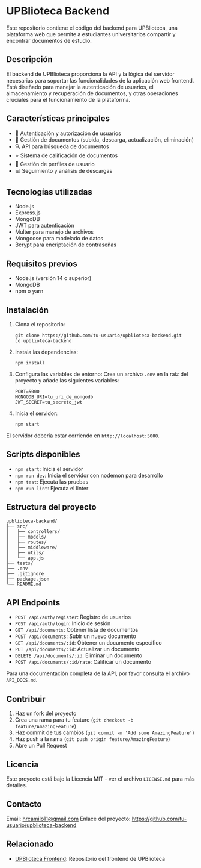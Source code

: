 # UPBlioteca Backend

Este repositorio contiene el código del backend para UPBlioteca, una plataforma web que permite a estudiantes universitarios compartir y encontrar documentos de estudio.

## Descripción

El backend de UPBlioteca proporciona la API y la lógica del servidor necesarias para soportar las funcionalidades de la aplicación web frontend. Está diseñado para manejar la autenticación de usuarios, el almacenamiento y recuperación de documentos, y otras operaciones cruciales para el funcionamiento de la plataforma.

## Características principales

- 🔐 Autenticación y autorización de usuarios
- 📁 Gestión de documentos (subida, descarga, actualización, eliminación)
- 🔍 API para búsqueda de documentos
- ⭐ Sistema de calificación de documentos
- 👤 Gestión de perfiles de usuario
- 📊 Seguimiento y análisis de descargas

## Tecnologías utilizadas

- Node.js
- Express.js
- MongoDB
- JWT para autenticación
- Multer para manejo de archivos
- Mongoose para modelado de datos
- Bcrypt para encriptación de contraseñas

## Requisitos previos

- Node.js (versión 14 o superior)
- MongoDB
- npm o yarn

## Instalación

1. Clona el repositorio:
   ```
   git clone https://github.com/tu-usuario/upblioteca-backend.git
   cd upblioteca-backend
   ```

2. Instala las dependencias:
   ```
   npm install
   ```

3. Configura las variables de entorno:
   Crea un archivo `.env` en la raíz del proyecto y añade las siguientes variables:
   ```
   PORT=5000
   MONGODB_URI=tu_uri_de_mongodb
   JWT_SECRET=tu_secreto_jwt
   ```

4. Inicia el servidor:
   ```
   npm start
   ```

El servidor debería estar corriendo en `http://localhost:5000`.

## Scripts disponibles

- `npm start`: Inicia el servidor
- `npm run dev`: Inicia el servidor con nodemon para desarrollo
- `npm test`: Ejecuta las pruebas
- `npm run lint`: Ejecuta el linter

## Estructura del proyecto

```
upblioteca-backend/
├── src/
│   ├── controllers/
│   ├── models/
│   ├── routes/
│   ├── middleware/
│   ├── utils/
│   └── app.js
├── tests/
├── .env
├── .gitignore
├── package.json
└── README.md
```

## API Endpoints

- `POST /api/auth/register`: Registro de usuarios
- `POST /api/auth/login`: Inicio de sesión
- `GET /api/documents`: Obtener lista de documentos
- `POST /api/documents`: Subir un nuevo documento
- `GET /api/documents/:id`: Obtener un documento específico
- `PUT /api/documents/:id`: Actualizar un documento
- `DELETE /api/documents/:id`: Eliminar un documento
- `POST /api/documents/:id/rate`: Calificar un documento

Para una documentación completa de la API, por favor consulta el archivo `API_DOCS.md`.

## Contribuir

1. Haz un fork del proyecto
2. Crea una rama para tu feature (`git checkout -b feature/AmazingFeature`)
3. Haz commit de tus cambios (`git commit -m 'Add some AmazingFeature'`)
4. Haz push a la rama (`git push origin feature/AmazingFeature`)
5. Abre un Pull Request

## Licencia

Este proyecto está bajo la Licencia MIT - ver el archivo `LICENSE.md` para más detalles.

## Contacto

Email: hrcamilo11@gmail.com
Enlace del proyecto: https://github.com/tu-usuario/upblioteca-backend

## Relacionado

- [UPBlioteca Frontend](https://github.com/hrcamilo11/Notas---Next): Repositorio del frontend de UPBlioteca

